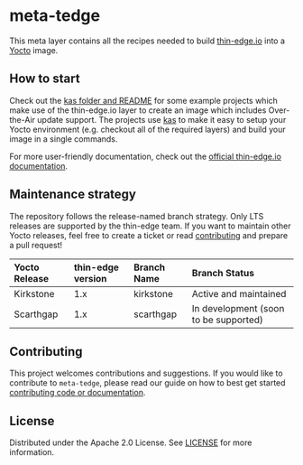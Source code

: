 # meta-tedge

This meta layer contains all the recipes needed to build [thin-edge.io](https://thin-edge.io) into a [Yocto](https://www.yoctoproject.org) image.

## How to start

Check out the [kas folder and README](./kas/README.md) for some example projects which make use of the thin-edge.io layer to create an image which includes Over-the-Air update support. The projects use [kas](https://github.com/siemens/kas) to make it easy to setup your Yocto environment (e.g. checkout all of the required layers) and build your image in a single commands.

For more user-friendly documentation, check out the [official thin-edge.io documentation](https://thin-edge.github.io/thin-edge.io/extend/firmware-management/building-image/yocto/).

## Maintenance strategy

The repository follows the release-named branch strategy. Only LTS releases are supported by the thin-edge team. If you want to maintain other Yocto releases, feel free to create a ticket or read [contributing](#contributing) and prepare a pull request! 

| Yocto Release | thin-edge version | Branch Name | Branch Status |
| :- | :- | :- | :- |
| Kirkstone | 1.x | kirkstone | Active and maintained |
| Scarthgap | 1.x | scarthgap | In development (soon to be supported) |

## Contributing

This project welcomes contributions and suggestions. If you would like to contribute to `meta-tedge`, please read our guide on how to best get started [contributing code or documentation](https://github.com/thin-edge/thin-edge.io/blob/main/CONTRIBUTING.md).

## License

Distributed under the Apache 2.0 License. See [LICENSE](LICENSE.txt) for more information.
